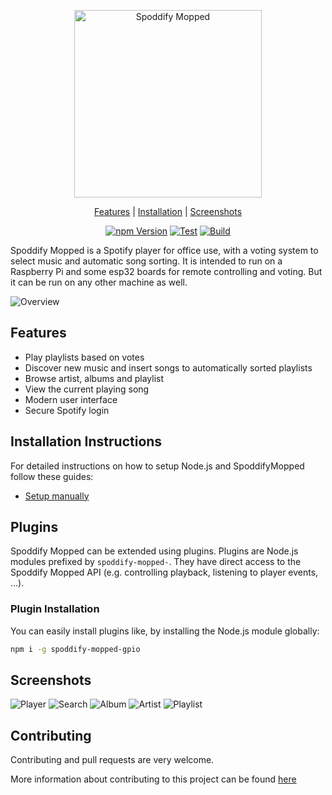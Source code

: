 <p align="center">
  <img src="https://user-images.githubusercontent.com/36125892/155200580-ac94b87c-8992-40ff-b506-9cdcd244aae7.png" alt="Spoddify Mopped" height="300px" />
</p>
<span align="center">
  
<p align="center">
  <a href="#features">Features</a> | 
  <a href="#installation-instructions">Installation</a> | 
  <a href="#screenshots">Screenshots</a>
</p>

[![npm Version](https://badgen.net/npm/v/spoddify-mopped)](https://www.npmjs.com/package/spoddify-mopped)
[![Test](https://github.com/spoddify-mopped/spoddify-mopped/actions/workflows/test.yml/badge.svg)](https://github.com/spoddify-mopped/spoddify-mopped/actions/workflows/test.yml)
[![Build](https://github.com/spoddify-mopped/spoddify-mopped/actions/workflows/build.yml/badge.svg)](https://github.com/spoddify-mopped/spoddify-mopped/actions/workflows/build.yml)

</span>

Spoddify Mopped is a Spotify player for office use, with a voting system to select music and automatic song sorting.
It is intended to run on a Raspberry Pi and some esp32 boards for remote controlling and voting.
But it can be run on any other machine as well.

![Overview](https://user-images.githubusercontent.com/36125892/159121882-7d1a191c-c29d-4297-9e5e-297353c08bb8.png)

## Features

- Play playlists based on votes
- Discover new music and insert songs to automatically sorted playlists
- Browse artist, albums and playlist
- View the current playing song
- Modern user interface
- Secure Spotify login

## Installation Instructions

For detailed instructions on how to setup Node.js and SpoddifyMopped follow these guides:

- [Setup manually](https://github.com/davidborzek/spoddify-mopped/wiki/Manual-Installation)

## Plugins

Spoddify Mopped can be extended using plugins. Plugins are Node.js modules prefixed by `spoddify-mopped-`.
They have direct access to the Spoddify Mopped API (e.g. controlling playback, listening to player events, ...).

### Plugin Installation

You can easily install plugins like, by installing the Node.js module globally:

```bash
npm i -g spoddify-mopped-gpio
```

## Screenshots

![Player](https://user-images.githubusercontent.com/36125892/159121237-03c6723d-be22-44a8-8e1b-f34bc9abff46.png)
![Search](https://user-images.githubusercontent.com/36125892/159121281-33175177-a8a0-442e-943d-90f9542c5e0d.png)
![Album](https://user-images.githubusercontent.com/36125892/159121333-00fbc16d-be00-4fad-88f9-406ea65e37ad.png)
![Artist](https://user-images.githubusercontent.com/36125892/159121335-377d436a-efa7-4644-83fc-e029c1bff591.png)
![Playlist](https://user-images.githubusercontent.com/36125892/159121337-0b66f6f9-c977-4c5e-be24-afd21c3d1a88.png)


## Contributing

Contributing and pull requests are very welcome.

More information about contributing to this project can be found [here](CONTRIBUTING.md)
